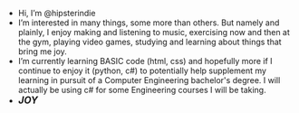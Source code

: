 
- Hi, I’m @hipsterindie
- I’m interested in many things, some more than others. But namely and plainly, I enjoy making and listening to music, exercising now and then at the gym, playing video games, studying and learning about things that bring me joy.
- I’m currently learning BASIC code (html, css) and hopefully more if I continue to enjoy it (python, c#) to potentially help supplement my learning in pursuit of a Computer Engineering bachelor's degree. I will actually be using c# for some Engineering courses I will be taking. 
- <big><b><i>JOY</i></b></big>

<!---
hipsterindie/hipsterindie is a ✨ special ✨ repository because its `README.md` (this file) appears on your GitHub profile.
You can click the Preview link to take a look at your changes.
--->
